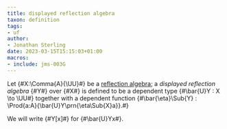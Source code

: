 ```yaml
---
title: displayed reflection algebra
taxon: definition
tags:
- uf
author:
- Jonathan Sterling
date: 2023-03-15T15:15:03+01:00
macros:
- include: jms-003G
---
```


Let {#X:\Comma{A}{\UU}#} be a [reflection algebra](jms-003O); a *displayed reflection algebra* {#Y#} over {#X#} is defined to be a dependent type {#\bar{U}Y : X \to \UU#} together with a dependent function {#\bar{\eta}\Sub{Y} : \Prod{a:A}{\bar{U}Y\prn{\eta\Sub{X}a}}.#}

We will write {#Y[x]#} for {#\bar{U}Yx#}.
